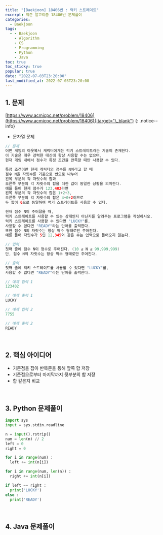 ```yaml
---
title: "[Baekjoon] 18406번 : 럭키 스트레이트"
excerpt: 백준 알고리즘 18406번 문제풀이
categories:
  - Baekjoon
tags:
  - - Baekjoon
    - Algorithm
    - CS
    - Programming
    - Python
    - Java
toc: true
toc_sticky: true
popular: true
date: "2022-07-03T23:20:00"
last_modified_at: 2022-07-03T23:20:00
---
```


## 1. 문제

[https://www.acmicpc.net/problem/18406](https://www.acmicpc.net/problem/18406){:target="\_blank"}
{: .notice--info}

- 문자열 문제

```java
// 문제
어떤 게임의 아웃복서 캐릭터에게는 럭키 스트레이트라는 기술이 존재한다. 
이 기술은 매우 강력한 대신에 항상 사용할 수는 없으며, 
현재 게임 내에서 점수가 특정 조건을 만족할 때만 사용할 수 있다.

특정 조건이란 현재 캐릭터의 점수를 N이라고 할 때 
점수 N을 자릿수를 기준으로 반으로 나누어 
왼쪽 부분의 각 자릿수의 합과 
오른쪽 부분의 각 자릿수의 합을 더한 값이 동일한 상황을 의미한다. 
예를 들어 현재 점수가 123,402라면 
왼쪽 부분의 각 자릿수의 합은 1+2+3, 
오른쪽 부분의 각 자릿수의 합은 4+0+2이므로 
두 합이 6으로 동일하여 럭키 스트레이트를 사용할 수 있다.

현재 점수 N이 주어졌을 때, 
럭키 스트레이트를 사용할 수 있는 상태인지 아닌지를 알려주는 프로그램을 작성하시오. 
럭키 스트레이트를 사용할 수 있다면 "LUCKY"를, 
사용할 수 없다면 "READY"라는 단어를 출력한다. 
또한 점수 N의 자릿수는 항상 짝수 형태로만 주어진다. 
예를 들어 자릿수가 5인 12,345와 같은 수는 입력으로 들어오지 않는다.

// 입력
첫째 줄에 점수 N이 정수로 주어진다. (10 ≤ N ≤ 99,999,999) 
단, 점수 N의 자릿수는 항상 짝수 형태로만 주어진다.

// 출력
첫째 줄에 럭키 스트레이트를 사용할 수 있다면 "LUCKY"를, 
사용할 수 없다면 "READY"라는 단어를 출력한다.

// 예제 입력 1 
123402

// 예제 출력 1 
LUCKY

// 예제 입력 2 
7755

// 예제 출력 2 
READY
```

<br>

## 2. 핵심 아이디어

- 기준점을 잡아 반복문을 통해 앞쪽 합 저장 
- 기준점으로부터 마지막까지 뒷부분의 합 저장
- 합 같은지 비교

<br>

## 3. Python 문제풀이

```python
import sys
input = sys.stdin.readline

n = input().rstrip()
num = len(n) // 2
left = 0
right = 0

for i in range(num) :
  left += int(n[i])

for i in range(num, len(n)) :
  right += int(n[i])

if left == right :
  print('LUCKY')
else :
  print('READY')
```

<br>

## 4. Java 문제풀이

```java

```

